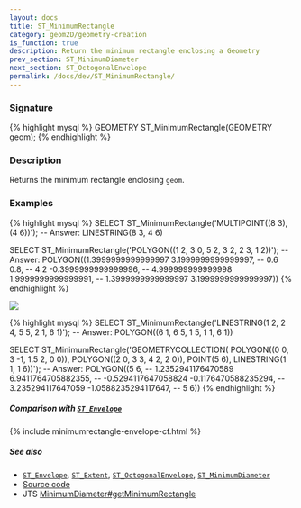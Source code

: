 ```yaml
---
layout: docs
title: ST_MinimumRectangle
category: geom2D/geometry-creation
is_function: true
description: Return the minimum rectangle enclosing a Geometry
prev_section: ST_MinimumDiameter
next_section: ST_OctogonalEnvelope
permalink: /docs/dev/ST_MinimumRectangle/
---
```


### Signature

{% highlight mysql %}
GEOMETRY ST_MinimumRectangle(GEOMETRY geom);
{% endhighlight %}

### Description

Returns the minimum rectangle enclosing `geom`.

### Examples

{% highlight mysql %}
SELECT ST_MinimumRectangle('MULTIPOINT((8 3), (4 6))');
-- Answer: LINESTRING(8 3, 4 6)

SELECT ST_MinimumRectangle('POLYGON((1 2, 3 0, 5 2, 3 2, 2 3, 1 2))');
-- Answer: POLYGON((1.3999999999999997 3.1999999999999997,
--                  0.6 0.8,
--                  4.2 -0.3999999999999996,
--                  4.999999999999998 1.9999999999999991,
--                  1.3999999999999997 3.1999999999999997))
{% endhighlight %}

<img class="displayed" src="../ST_MinimumRectangle_1.png"/>

{% highlight mysql %}
SELECT ST_MinimumRectangle('LINESTRING(1 2, 2 4, 5 5, 2 1, 6 1)');
-- Answer: POLYGON((6 1, 6 5, 1 5, 1 1, 6 1))

SELECT ST_MinimumRectangle('GEOMETRYCOLLECTION(
                               POLYGON((0 0, 3 -1, 1.5 2, 0 0)),
                               POLYGON((2 0, 3 3, 4 2, 2 0)),
                               POINT(5 6),
                               LINESTRING(1 1, 1 6))');
-- Answer: POLYGON((5 6,
--                  1.2352941176470589 6.9411764705882355,
--                  -0.5294117647058824 -0.1176470588235294,
--                  3.235294117647059 -1.0588235294117647,
--                  5 6))
{% endhighlight %}

##### Comparison with [`ST_Envelope`](../ST_Envelope)

{% include minimumrectangle-envelope-cf.html %}

##### See also

* [`ST_Envelope`](../ST_Envelope),
  [`ST_Extent`](../ST_Extent),
  [`ST_OctogonalEnvelope`](../ST_OctogonalEnvelope),
  [`ST_MinimumDiameter`](../ST_MinimumDiameter)
* <a href="https://github.com/orbisgis/h2gis/blob/master/h2gis-functions/src/main/java/org/h2gis/functions/spatial/create/ST_MinimumRectangle.java" target="_blank">Source code</a>
* JTS [MinimumDiameter#getMinimumRectangle][jts]

[jts]: http://tsusiatsoftware.net/jts/javadoc/com/vividsolutions/jts/algorithm/MinimumDiameter.html#getMinimumRectangle()
